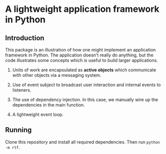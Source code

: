 # A lightweight application framework in Python

## Introduction 

This package is an illustration of how one might implement an application framework in Python. The application doesn't really do anything, but the code illustrates some concepts which is useful to build larger applications.

1. Units of work are encapsulated as __active objects__ which communicate with other objects via a messaging system. 

1. Use of event subject to broadcast user interaction and internal events to listeners. 

1. The use of dependency injection. In this case, we manually wire up the dependencies in the main function. 

1. A lightweight event loop. 

## Running
Clone this repository and install all required dependencies. Then run 
`python -m rtf`. 
